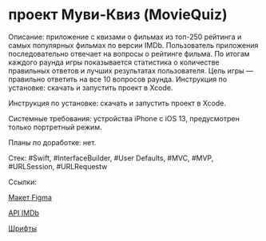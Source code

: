 # проект Муви-Квиз (MovieQuiz)

Описание: приложение с квизами о фильмах из топ-250 рейтинга и самых популярных фильмах по версии IMDb. Пользователь приложения последовательно отвечает на вопросы о рейтинге фильма. По итогам каждого раунда игры показывается статистика о количестве правильных ответов и лучших результатах пользователя. Цель игры — правильно ответить на все 10 вопросов раунда.
Инструкция по установке: скачать и запустить проект в Xcode.

Инструкция по установке: скачать и запустить проект в Xcode.

Системные требования: устройства iPhone с iOS 13, предусмотрен только портретный режим.

Планы по доработке: нет.

Стек: #Swift, #InterfaceBuilder, #User Defaults, #MVC, #MVP, #URLSession, #URLRequestw

Ссылки:

[Макет Figma](https://www.figma.com/file/l0IMG3Eys35fUrbvArtwsR/YP-Quiz?node-id=34%3A243)

[API IMDb](https://imdb-api.com/api#Top250Movies-header)

[Шрифты](https://code.s3.yandex.net/Mobile/iOS/Fonts/MovieQuizFonts.zip)

